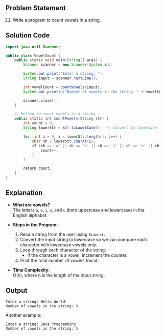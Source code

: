## Problem Statement  
21. Write a program to count vowels in a string.

## Solution Code  
```java
import java.util.Scanner;

public class VowelCount {
    public static void main(String[] args) {
        Scanner scanner = new Scanner(System.in);

        System.out.print("Enter a string: ");
        String input = scanner.nextLine();

        int vowelCount = countVowels(input);
        System.out.println("Number of vowels in the string: " + vowelCount);

        scanner.close();
    }

    // Method to count vowels in a string
    public static int countVowels(String str) {
        int count = 0;
        String lowerStr = str.toLowerCase();  // Convert to lowercase for easy comparison

        for (int i = 0; i < lowerStr.length(); i++) {
            char ch = lowerStr.charAt(i);
            if (ch == 'a' || ch == 'e' || ch == 'i' || ch == 'o' || ch == 'u') {
                count++;
            }
        }

        return count;
    }
}
```

## Explanation  
- **What are vowels?**  
  The letters `a`, `e`, `i`, `o`, and `u` (both uppercase and lowercase) in the English alphabet.

- **Steps in the Program:**
  1. Read a string from the user using `Scanner`.
  2. Convert the input string to lowercase so we can compare each character with lowercase vowels only.
  3. Loop through each character of the string:
     - If the character is a vowel, increment the counter.
  4. Print the total number of vowels found.

- **Time Complexity:**  
  O(n), where n is the length of the input string.

## Output  
```
Enter a string: Hello World!
Number of vowels in the string: 3
```

Another example:
```
Enter a string: Java Programming
Number of vowels in the string: 5
```